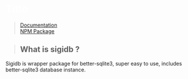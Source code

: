 # <a name="title" style="color: white">Title</a>


> [Documentation](#docs)<br>
> [NPM Package](https://www.npmjs.com/package/sigidb-test)


> ## What is sigidb ?
Sigidb is wrapper package for better-sqlite3, super easy to use, includes better-sqlite3 database instance.

